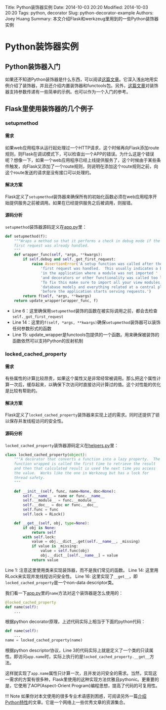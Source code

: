 Title: Python装饰器实例
Date: 2014-10-03 20:20
Modified: 2014-10-03 20:20
Tags: python, decorator
Slug: python-decorator-example
Authors: Joey Huang
Summary: 本文介绍Flask和werkzeug里用到的一些Python装饰器实例

Python装饰器实例
================

## Python装饰器入门

如果还不知道Python装饰器是什么东西，可以阅读[这篇文章][1]。它深入浅出地用实例介绍了装饰器，并且还介绍内置装饰器和functools包。另外，[这篇文章][2]对装饰器支持参数传递有一些简单的示例。也可以作为一个入门的参考。

## Flask里使用装饰器的几个例子

### setupmethod

#### 需求

如果web应用程序从运行起处理过一个HTTP请求，这个时候再向Flask添加route规则，则Flask在调试模式下，可以检查出一个APP的错误。为什么这是个错误呢？想像一下，如果一个web应用程序已经上线提供服务了，这个时候由于某些条件触发，向Flask又添加了一个route规则，则说明在添加这个route规则之前，向这个route发送的请求是没有接口可以处理的。

#### 解决方案

Flask定义了`setupmethod`装饰器来确保所有的初始化函数必须在web应用程序开始提供服务之前被调用。如果在已经提供服务之后被调用，则报错。

#### 源码分析

`setupmethod`装饰器源码定义在[app.py][3]里：
```python
def setupmethod(f):
    """Wraps a method so that it performs a check in debug mode if the
    first request was already handled.
    """
    def wrapper_func(self, *args, **kwargs):
        if self.debug and self._got_first_request:
            raise AssertionError('A setup function was called after the '
                'first request was handled.  This usually indicates a bug '
                'in the application where a module was not imported '
                'and decorators or other functionality was called too late.\n'
                'To fix this make sure to import all your view modules, '
                'database models and everything related at a central place '
                'before the application starts serving requests.')
        return f(self, *args, **kwargs)
    return update_wrapper(wrapper_func, f)
```

* Line 6：这里确保用`setupmethod`装饰的函数在被实际调用之前，都会去检查`self._got_first_request`
* Line 14：这里的`f(self, *args, **kwargs)`确保`setupmethod`装饰器可以装饰任何参数形式的函数
* Line 15: update_wrapper是functools包提供的一个函数。用来确保被装饰的函数依然可以支持Python的反射机制

### locked_cached_property

#### 需求

有些属性的计算比较昂贵，如果这个属性又是非常经常被调用。那么把这个属性计算一次后，缓存起来，以确保下次访问时直接访问计算过的值。这个对性能的优化是比较有帮助的。

#### 解决方案

Flask定义了`locked_cached_property`装饰器来实现上述的需求。同时还提供了锁以保存并发线程访问的安全性。

#### 源码分析

`locked_cached_property`装饰器源码定义在[helpers.py][4]里：
```python
class locked_cached_property(object):
    """A decorator that converts a function into a lazy property.  The
    function wrapped is called the first time to retrieve the result
    and then that calculated result is used the next time you access
    the value.  Works like the one in Werkzeug but has a lock for
    thread safety.
    """

    def __init__(self, func, name=None, doc=None):
        self.__name__ = name or func.__name__
        self.__module__ = func.__module__
        self.__doc__ = doc or func.__doc__
        self.func = func
        self.lock = RLock()

    def __get__(self, obj, type=None):
        if obj is None:
            return self
        with self.lock:
            value = obj.__dict__.get(self.__name__, _missing)
            if value is _missing:
                value = self.func(obj)
                obj.__dict__[self.__name__] = value
            return value
```

Line 1: 注意这里使用类来实现装饰器，而不是我们常见的函数。
Line 14: 这里用RLock来实现并发线程访问安全性。
Line 16: 这里实现了`__get__`，即`locked_cached_property`是一个non-data descriptor类。

我们看一下[app.py][3]里的`name`方法对这个装饰器是怎么使用的：
```python
@locked_cached_property
def name(self):
    ...
```

根据python decorator原理，上述代码实际上相当于下面的python代码：
```python
def name(self):
    ...
name = locked_cached_property(name)
```

根据python descriptor协议，Line 3的代码实际上就是定义了一个类的只读属性。即访问`app.name`时，实际上执行的是`locked_cached_property.__get__`方法。

这样就实现了`app.name`属性只计算一次，且并发访问安全的需求。当然，实现这一需求的方案有很多种，Flask里使用的这种实现方法优雅且pythonic。更重要的是，它使用了AOP(Aspect-Orient Program)编程思想，提高了代码的可复用性。

!!! Note
    如果你对本文使用的很多专业术语感到困惑，可阅读另外一篇[介绍Python特性][5]的文章。它是一个网络上一些优秀文章的资源集合。

[1]: http://www.cnblogs.com/huxi/archive/2011/03/01/1967600.html
[2]: http://www.cnblogs.com/rhcad/archive/2011/12/21/2295507.html
[3]: https://github.com/mitsuhiko/flask/blob/0.10-maintenance/flask/app.py
[4]: https://github.com/mitsuhiko/flask/blob/0.10-maintenance/flask/helpers.py
[5]: TODO
